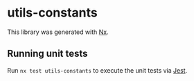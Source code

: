 # utils-constants

This library was generated with [Nx](https://nx.dev).

## Running unit tests

Run `nx test utils-constants` to execute the unit tests via [Jest](https://jestjs.io).
